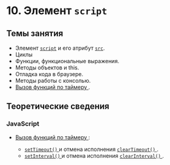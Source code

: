 # 10. Элемент `script`

## Темы занятия

- Элемент [`script`](https://webref.ru/html/script) и его атрибут
[`src`](https://webref.ru/html/script/src).
- Циклы
- Функции, функциональные выражения.
- Методы объектов и this.
- Отладка кода в браузере.
- Методы работы с консолью.
- [Вызов функций по таймеру
](https://learn.javascript.ru/settimeout-setinterval).

## Теоретические сведения

### JavaScript

- [Вызов функций по таймеру
](https://learn.javascript.ru/settimeout-setinterval):

  - [`setTimeout()`
](https://developer.mozilla.org/ru/docs/Web/API/WindowTimers/setTimeout) и 
отмена исполнения [`clearTimeout()`
](https://developer.mozilla.org/en-US/docs/Web/API/WindowOrWorkerGlobalScope/clearTimeout).
  - [`setInterval()`
](https://developer.mozilla.org/en-US/docs/Web/API/WindowOrWorkerGlobalScope/setInterval)
и отмена исполнения [`clearInterval()`
](https://developer.mozilla.org/en-US/docs/Web/API/WindowOrWorkerGlobalScope/clearInterval).


<script-button/>